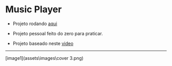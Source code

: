 # Music Player

- Projeto rodando [aqui](https://timacedoc.github.io/music-player/)

- Projeto pessoal feito do zero para praticar.

- Projeto baseado neste [video](https://www.youtube.com/watch?v=Zf_psaJ-wP4)

-----------------------------------------

[image1](assets\images\cover 3.png)
